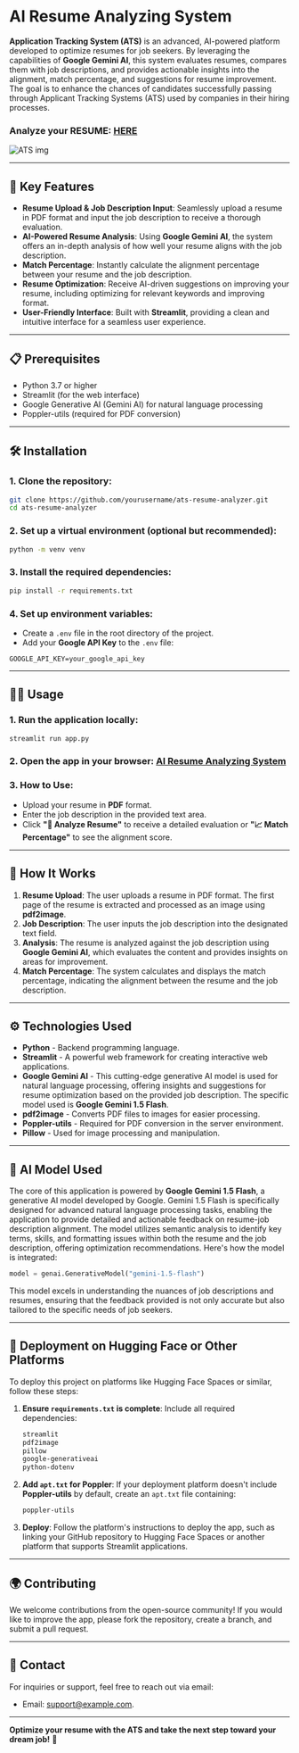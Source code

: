 # AI Resume Analyzing System

**Application Tracking System (ATS)** is an advanced, AI-powered platform developed to optimize resumes for job seekers. By leveraging the capabilities of **Google Gemini AI**, this system evaluates resumes, compares them with job descriptions, and provides actionable insights into the alignment, match percentage, and suggestions for resume improvement. The goal is to enhance the chances of candidates successfully passing through Applicant Tracking Systems (ATS) used by companies in their hiring processes.

### Analyze your RESUME: [HERE](https://huggingface.co/spaces/arbaazt21/AI-Resume-Analyzing-System)

![ATS img](https://github.com/user-attachments/assets/57d50a7f-429d-4f74-a199-f91aeeaa8914)


---

## 🚀 **Key Features**
- **Resume Upload & Job Description Input**: Seamlessly upload a resume in PDF format and input the job description to receive a thorough evaluation.
- **AI-Powered Resume Analysis**: Using **Google Gemini AI**, the system offers an in-depth analysis of how well your resume aligns with the job description.
- **Match Percentage**: Instantly calculate the alignment percentage between your resume and the job description.
- **Resume Optimization**: Receive AI-driven suggestions on improving your resume, including optimizing for relevant keywords and improving format.
- **User-Friendly Interface**: Built with **Streamlit**, providing a clean and intuitive interface for a seamless user experience.

---

## 📋 **Prerequisites**
- Python 3.7 or higher
- Streamlit (for the web interface)
- Google Generative AI (Gemini AI) for natural language processing
- Poppler-utils (required for PDF conversion)

---

## 🛠️ **Installation**

### 1. Clone the repository:
```bash
git clone https://github.com/yourusername/ats-resume-analyzer.git
cd ats-resume-analyzer
```

### 2. Set up a virtual environment (optional but recommended):
```bash
python -m venv venv
```

### 3. Install the required dependencies:
```bash
pip install -r requirements.txt
```

### 4. Set up environment variables:
- Create a `.env` file in the root directory of the project.
- Add your **Google API Key** to the `.env` file:
```
GOOGLE_API_KEY=your_google_api_key
```

---

## 🧑‍💻 **Usage**
### 1. Run the application locally:
```bash
streamlit run app.py
```

### 2. Open the app in your browser: [AI Resume Analyzing System](https://huggingface.co/spaces/arbaazt21/AI-Resume-Analyzing-System)


### 3. How to Use:
- Upload your resume in **PDF** format.
- Enter the job description in the provided text area.
- Click **"🔎 Analyze Resume"** to receive a detailed evaluation or **"📈 Match Percentage"** to see the alignment score.

---

## 🧠 **How It Works**
1. **Resume Upload**: The user uploads a resume in PDF format. The first page of the resume is extracted and processed as an image using **pdf2image**.
2. **Job Description**: The user inputs the job description into the designated text field.
3. **Analysis**: The resume is analyzed against the job description using **Google Gemini AI**, which evaluates the content and provides insights on areas for improvement.
4. **Match Percentage**: The system calculates and displays the match percentage, indicating the alignment between the resume and the job description.

---

## ⚙️ **Technologies Used**
- **Python** - Backend programming language.
- **Streamlit** - A powerful web framework for creating interactive web applications.
- **Google Gemini AI** - This cutting-edge generative AI model is used for natural language processing, offering insights and suggestions for resume optimization based on the provided job description. The specific model used is **Google Gemini 1.5 Flash**.
- **pdf2image** - Converts PDF files to images for easier processing.
- **Poppler-utils** - Required for PDF conversion in the server environment.
- **Pillow** - Used for image processing and manipulation.

---

## 🤖 **AI Model Used**

The core of this application is powered by **Google Gemini 1.5 Flash**, a generative AI model developed by Google. Gemini 1.5 Flash is specifically designed for advanced natural language processing tasks, enabling the application to provide detailed and actionable feedback on resume-job description alignment. The model utilizes semantic analysis to identify key terms, skills, and formatting issues within both the resume and the job description, offering optimization recommendations. Here's how the model is integrated:

```python
model = genai.GenerativeModel("gemini-1.5-flash")
```

This model excels in understanding the nuances of job descriptions and resumes, ensuring that the feedback provided is not only accurate but also tailored to the specific needs of job seekers.

---

## 🔧 **Deployment on Hugging Face or Other Platforms**

To deploy this project on platforms like Hugging Face Spaces or similar, follow these steps:

1. **Ensure `requirements.txt` is complete**:
   Include all required dependencies:
   ```txt
   streamlit
   pdf2image
   pillow
   google-generativeai
   python-dotenv
   ```

2. **Add `apt.txt` for Poppler**:
   If your deployment platform doesn't include **Poppler-utils** by default, create an `apt.txt` file containing:
   ```txt
   poppler-utils
   ```

3. **Deploy**:
   Follow the platform's instructions to deploy the app, such as linking your GitHub repository to Hugging Face Spaces or another platform that supports Streamlit applications.

---

## 🌍 **Contributing**

We welcome contributions from the open-source community! If you would like to improve the app, please fork the repository, create a branch, and submit a pull request.

---

## 📧 **Contact**

For inquiries or support, feel free to reach out via email:
- Email: [support@example.com](mailto:arbaazt2002@gmail.com).
---

**Optimize your resume with the ATS and take the next step toward your dream job!** 🚀

